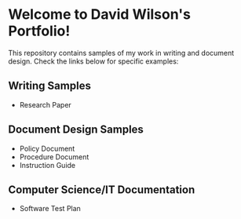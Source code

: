 # Welcome to David Wilson's Portfolio!
  
This repository contains samples of my work in writing and document design. Check the links below for specific examples:  
## Writing Samples  
- Research Paper
  
## Document Design Samples  
- Policy Document
- Procedure Document
- Instruction Guide

## Computer Science/IT Documentation  
- Software Test Plan
